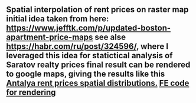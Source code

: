 Spatial interpolation of rent prices on raster map
initial idea taken from here: https://www.jefftk.com/p/updated-boston-apartment-price-maps
see alse https://habr.com/ru/post/324596/, where I leveraged this idea for statictical analysis of Saratov realty prices
final result can be rendered to google maps, giving the results like this
[Antalya rent prices spatial distributions.](https://dmitriik.github.io/RealtyEstimation/Antalya/)
[FE code for rendering](https://github.com/DmitriiK/DmitriiK.github.io)
-